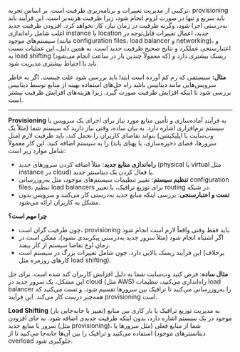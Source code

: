 ترکیبی از مدیریت تغییرات و برنامه‌ریزی ظرفیت است. بر اساس تجربه، provisioning باید سریع و تنها در صورت لزوم انجام شود، زیرا ظرفیت هزینه‌بر است. این فرآیند باید به‌درستی اجرا شود، وگرنه ظرفیت در زمان نیاز، کار نخواهد کرد. افزودن ظرفیت جدید اغلب شامل راه‌اندازی instance یا location جدید، اعمال تغییرات قابل‌توجه در سیستم‌های موجود (مانند configuration files، load balancer و networking)، و اعتبارسنجی عملکرد و نتایج صحیح ظرفیت جدید است. به همین دلیل، این عملیات نسبت به load shifting (که معمولاً چندین بار در ساعت انجام می‌شود) ریسک بیشتری دارد و باید با احتیاط بیشتری مدیریت شود.

**مثال:** سیستمی که رم کم آورده است ابتدا باید بررسی شود علت چیست. اگر به خاطر سرویس‌هایی مانند دیتابیس باشد راه حل‌های استفاده بهینه از منابع توسط دیتابیس بررسی شود تا اینکه افزایش ظرفیت صورت گیرد. زیرا هزینه‌های افزایش ظرفیت بیشتر است.

--------------------

**Provisioning** به فرآیند آماده‌سازی و تأمین منابع مورد نیاز برای اجرای یک سرویس یا سیستم نرم‌افزاری اشاره دارد. به بیان ساده، وقتی نیاز دارید که سیستم شما (مثلاً یک وب‌سایت یا اپلیکیشن) بتواند تقاضای کاربران را تحمل کند، باید ظرفیت لازم (مثل سرورها، فضای ذخیره‌سازی، یا پهنای باند) را به سیستم اضافه کنید. این کار معمولاً شامل موارد زیر است:

- **راه‌اندازی منابع جدید**: مثلاً اضافه کردن سرورهای جدید (physical یا virtual مثل instance در cloud) یا فعال کردن یک دیتاسنتر جدید.
- **تنظیم سیستم**: تغییر تنظیمات سیستم‌های موجود، مثل به‌روزرسانی configuration files، تنظیم load balancers برای توزیع ترافیک، یا تغییر routing در شبکه.
- **تست و اعتبارسنجی**: بررسی اینکه منابع جدید به‌درستی کار می‌کنند و سرویس بدون مشکل به کاربران ارائه می‌شود.

**چرا مهم است؟**

- چون ظرفیت گران است، provisioning باید فقط وقتی واقعاً لازم است انجام شود.
- اگر اشتباه انجام شود (مثلاً سرور جدید به‌درستی پیکربندی نشود)، ممکن است در زمان اوج تقاضا سیستم از کار بیفتد.
- این فرآیند ریسک بالایی دارد، چون شامل تغییرات بزرگ در سیستم است (برخلاف کارهای روزمره مثل load shifting).

**مثال ساده**: فرض کنید وب‌سایت شما به دلیل افزایش کاربران کند شده است. برای حل این مشکل، یک سرور جدید در cloud (مثل AWS) راه‌اندازی می‌کنید، تنظیمات load balancer را به‌روزرسانی می‌کنید تا ترافیک بین سرورها تقسیم شود، و تست می‌کنید که همه‌چیز درست کار می‌کند. این فرآیند provisioning است.

**Load Shifting** (تغییر یا جابه‌جایی بار) به مدیریت توزیع ترافیک یا بار کاری بین منابع موجود در یک سیستم اشاره دارد، بدون اینکه ظرفیت جدیدی اضافه شود. به جای افزودن سرور یا منابع جدید (مثل provisioning)، شما از منابع فعلی (مثل سرورها یا دیتاسنترهای موجود) استفاده می‌کنید و ترافیک را بین آن‌ها جابه‌جا می‌کنید تا از overload جلوگیری شود.